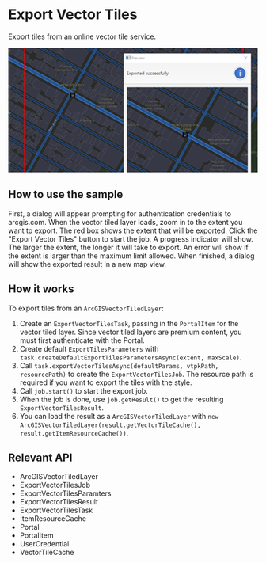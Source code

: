 # Export Vector Tiles

Export tiles from an online vector tile service.

<img src="ExportVectorTiles.png"/>

## How to use the sample

First, a dialog will appear prompting for authentication credentials to arcgis.com. When the vector tiled layer 
loads, zoom in to the extent you want to export. The red box shows the extent that will be exported. Click the 
"Export Vector Tiles" button to start the job. A progress indicator will show. The larger the extent, the longer it 
will take to export. An error will show if the extent is larger than the maximum limit allowed. When finished, a 
dialog will show the exported result in a new map view.

## How it works

To export tiles from an `ArcGISVectorTiledLayer`:

  1. Create an `ExportVectorTilesTask`, passing in the `PortalItem` for the vector tiled layer. 
  Since vector tiled layers are premium content, you must first authenticate with the Portal.
  2. Create default `ExportTilesParameters` with `task.createDefaultExportTilesParametersAsync(extent, maxScale)`.
  3. Call `task.exportVectorTilesAsync(defaultParams, vtpkPath, resourcePath)` to create the 
  `ExportVectorTilesJob`. The resource path is required if you want to export the tiles with the style.
  4. Call `job.start()` to start the export job.
  5. When the job is done, use `job.getResult()` to get the resulting 
  `ExportVectorTilesResult`.
  6. You can load the result as a `ArcGISVectorTiledLayer` with `new ArcGISVectorTiledLayer(result.getVectorTileCache(), result.getItemResourceCache())`.


## Relevant API


  * ArcGISVectorTiledLayer
  * ExportVectorTilesJob
  * ExportVectorTilesParamters
  * ExportVectorTilesResult
  * ExportVectorTilesTask
  * ItemResourceCache
  * Portal
  * PortalItem
  * UserCredential
  * VectorTileCache

